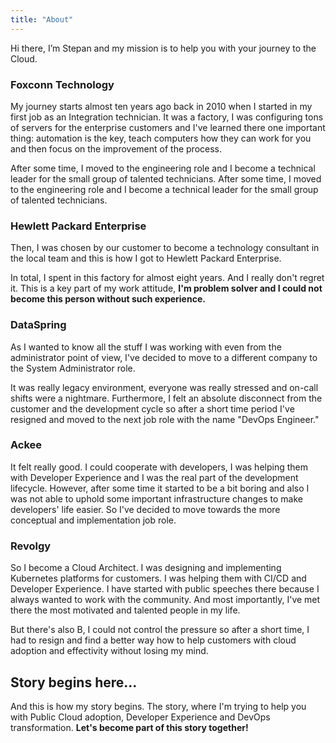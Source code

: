 ```yaml
---
title: "About"
---
```


Hi there, I’m Stepan and my mission is to help you with your journey to the Cloud.

### Foxconn Technology

My journey starts almost ten years ago back in 2010 when I started in my first job
as an Integration technician. It was a factory, I was configuring tons of servers
for the enterprise customers and I've learned there one important thing: automation
is the key, teach computers how they can work for you and then focus on the
improvement of the process. 

After some time, I moved to the engineering role and I become a technical leader
for the small group of talented technicians. After some time, I moved to the
engineering role and I become a technical leader for the small group of talented technicians.

### Hewlett Packard Enterprise

Then, I was chosen by our customer to become a technology consultant in the local
team and this is how I got to Hewlett Packard Enterprise.

In total, I spent in this factory for almost eight years. And I really don't regret it.
This is a key part of my work attitude, **I'm problem solver and
I could not become this person without such experience.**

### DataSpring

As I wanted to know all the stuff I was working with even from the administrator point of view,
I've decided to move to a different company to the System Administrator role.

It was really legacy environment, everyone was really stressed and on-call shifts were a nightmare. 
Furthermore, I felt an absolute disconnect from the customer and the development cycle so after a short
time period I've resigned and moved to the next job role with the name "DevOps Engineer."

### Ackee

It felt really good. I could cooperate with developers, I was helping them with Developer Experience
and I was the real part of the development lifecycle. However, after some time it started to be a bit
boring and also I was not able to uphold some important infrastructure changes to make developers' life easier.
So I've decided to move towards the more conceptual and implementation job role.

### Revolgy

So I become a Cloud Architect. I was designing and implementing Kubernetes platforms for customers.
I was helping them with CI/CD and Developer Experience. I have started with public speeches there
because I always wanted to work with the community. And most importantly,
I've met there the most motivated and talented people in my life.

But there's also B, I could not control the pressure so after a short time, I had to resign and find a better
way how to help customers with cloud adoption and effectivity without losing my mind.

## Story begins here...

And this is how my story begins. The story, where I'm trying to help you with Public Cloud adoption,
Developer Experience and DevOps transformation. **Let's become part of this story together!**
